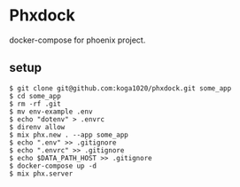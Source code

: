 # Phxdock

docker-compose for phoenix project.

## setup

```
$ git clone git@github.com:koga1020/phxdock.git some_app
$ cd some_app
$ rm -rf .git
$ mv env-example .env
$ echo "dotenv" > .envrc
$ direnv allow
$ mix phx.new . --app some_app
$ echo ".env" >> .gitignore
$ echo ".envrc" >> .gitignore
$ echo $DATA_PATH_HOST >> .gitignore
$ docker-compose up -d
$ mix phx.server
```
